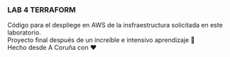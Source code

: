 ### LAB 4 TERRAFORM
Código para el despliege en AWS de la insfraestructura solicitada en este laboratorio.<br>
Proyecto final después de un increíble e intensivo aprendizaje :rocket: <br>
Hecho desde A Coruña con :heart: 
